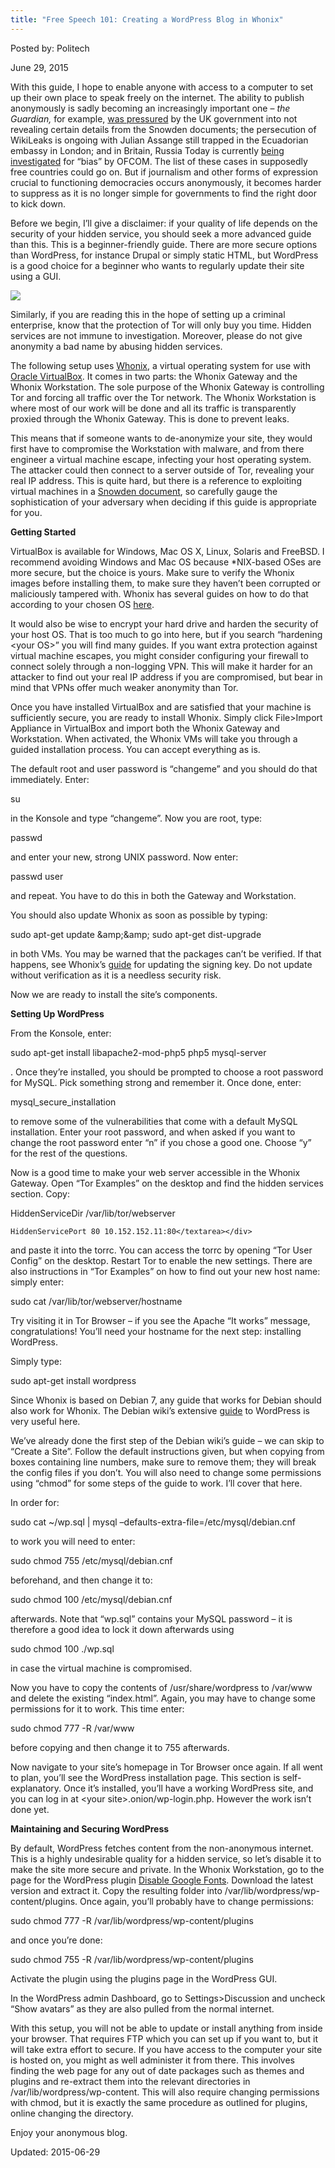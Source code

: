 ```yaml
---
title: "Free Speech 101: Creating a WordPress Blog in Whonix"
---
```


Posted by: Politech 

<span>June 29, 2015</span>
    

<p>With this guide, I hope to enable anyone with access to a computer to set up their own place to speak freely on the internet. The ability to publish anonymously is sadly becoming an increasingly important one – <em>the Guardian, </em>for example, <a href="http://www.theregister.co.uk/2014/06/03/revealed_beyond_top_secret_british_intelligence_middleeast_internet_spy_base">was pressured</a> by the UK government into not revealing certain details from the Snowden documents; the persecution of WikiLeaks is ongoing with Julian Assange still trapped in the Ecuadorian embassy in London; and in Britain, Russia Today is currently <a href="https://firstlook.org/theintercept/2015/03/02/uk-media-regulator-threatens-rt-bias-airing-anti-western-views/">being investigated</a> for “bias” by OFCOM. The list of these cases in supposedly free countries could go on. But if journalism and other forms of expression crucial to functioning democracies occurs anonymously, it becomes harder to suppress as it is no longer simple for governments to find the right door to kick down.</p>
<p>Before we begin, I&#8217;ll give a disclaimer: if your quality of life depends on the security of your hidden service, you should seek a more advanced guide than this. This is a beginner-friendly guide. There are more secure options than WordPress, for instance Drupal or simply static HTML, but WordPress is a good choice for a beginner who wants to regularly update their site using a GUI.</p>

<img src="https://gir.pub/deepdotweb/imgs/2015/03/wpscreen.jpeg">
<p>Similarly, if you are reading this in the hope of setting up a criminal enterprise, know that the protection of Tor will only buy you time. Hidden services are not immune to investigation. Moreover, please do not give anonymity a bad name by abusing hidden services.</p>
<p>The following setup uses <a href="https://www.whonix.org/">Whonix</a>, a virtual operating system for use with <a href="https://www.virtualbox.org/">Oracle VirtualBox</a>. It comes in two parts: the Whonix Gateway and the Whonix Workstation. The sole purpose of the Whonix Gateway is controlling Tor and forcing all traffic over the Tor network. The Whonix Workstation is where most of our work will be done and all its traffic is transparently proxied through the Whonix Gateway. This is done to prevent leaks.</p>
<p>This means that if someone wants to de-anonymize your site, they would first have to compromise the Workstation with malware, and from there engineer a virtual machine escape, infecting your host operating system. The attacker could then connect to a server outside of Tor, revealing your real IP address. This is quite hard, but there is a reference to exploiting virtual machines in a <a href="http://ac4jrkjk4ialqkoh.onion/wp-content/uploads/2015/01/media-35686.pdf">Snowden document</a>, so carefully gauge the sophistication of your adversary when deciding if this guide is appropriate for you.</p>
<p><strong>Getting Started</strong></p>
<p>VirtualBox is available for Windows, Mac OS X, Linux, Solaris and FreeBSD. I recommend avoiding Windows and Mac OS because *NIX-based OSes are more secure, but the choice is yours. Make sure to verify the Whonix images before installing them, to make sure they haven&#8217;t been corrupted or maliciously tampered with. Whonix has several guides on how to do that according to your chosen OS <a href="https://www.whonix.org/wiki/Download#Verify_the_Whonix_images">here</a>.</p>
<p>It would also be wise to encrypt your hard drive and harden the security of your host OS. That is too much to go into here, but if you search “hardening &lt;your OS&gt;” you will find many guides. If you want extra protection against virtual machine escapes, you might consider configuring your firewall to connect solely through a non-logging VPN. This will make it harder for an attacker to find out your real IP address if you are compromised, but bear in mind that VPNs offer much weaker anonymity than Tor.</p>
<p>Once you have installed VirtualBox and are satisfied that your machine is sufficiently secure, you are ready to install Whonix. Simply click File&gt;Import Appliance in VirtualBox and import both the Whonix Gateway and Workstation. When activated, the Whonix VMs will take you through a guided installation process. You can accept everything as is.</p>
<p>The default root and user password is “changeme” and you should do that immediately. Enter:</p>
su</textarea></div>

<p>
    in the Konsole and type “changeme”. Now you are root, type:</p>
passwd</textarea></div>

<p>
    and enter your new, strong UNIX password. Now enter:</p>
passwd user</textarea></div>

<p>
    and repeat. You have to do this in both the Gateway and Workstation.</p>
<p>You should also update Whonix as soon as possible by typing:</p>
sudo apt-get update &amp;amp;&amp;amp; sudo apt-get dist-upgrade</textarea></div>

<p>
    in both VMs. You may be warned that the packages can&#8217;t be verified. If that happens, see Whonix&#8217;s <a href="https://www.whonix.org/wiki/Download#KEYEXPIRED_Error">guide</a> for updating the signing key. Do not update without verification as it is a needless security risk.</p>
<p>Now we are ready to install the site&#8217;s components.</p>
<p><strong>Setting Up WordPress</strong></p>
<p>From the Konsole, enter:</p>
sudo apt-get install libapache2-mod-php5 php5 mysql-server</textarea></div>

<p>
    . Once they&#8217;re installed, you should be prompted to choose a root password for MySQL. Pick something strong and remember it. Once done, enter:</p>
mysql_secure_installation</textarea></div>

<p>
    to remove some of the vulnerabilities that come with a default MySQL installation. Enter your root password, and when asked if you want to change the root password enter “n” if you chose a good one. Choose “y” for the rest of the questions.</p>
<p>Now is a good time to make your web server accessible in the Whonix Gateway. Open “Tor Examples” on the desktop and find the hidden services section. Copy:</p>
HiddenServiceDir /var/lib/tor/webserver
    
    HiddenServicePort 80 10.152.152.11:80</textarea></div>

<p>
    and paste it into the torrc. You can access the torrc by opening “Tor User Config” on the desktop. Restart Tor to enable the new settings. There are also instructions in “Tor Examples” on how to find out your new host name: simply enter:</p>
sudo cat /var/lib/tor/webserver/hostname</textarea></div>

<p>
    Try visiting it in Tor Browser – if you see the Apache “It works” message, congratulations! You&#8217;ll need your hostname for the next step: installing WordPress.</p>
<p>Simply type:</p>
sudo apt-get install wordpress</textarea></div>

<p>
    Since Whonix is based on Debian 7, any guide that works for Debian should also work for Whonix. The Debian wiki&#8217;s extensive <a href="https://wiki.debian.org/WordPress">guide</a> to WordPress is very useful here.</p>
<p>We&#8217;ve already done the first step of the Debian wiki&#8217;s guide – we can skip to “Create a Site”. Follow the default instructions given, but when copying from boxes containing line numbers, make sure to remove them; they will break the config files if you don&#8217;t. You will also need to change some permissions using “chmod” for some steps of the guide to work. I&#8217;ll cover that here.</p>
<p>In order for:</p>
sudo cat ~/wp.sql | mysql –defaults-extra-file=/etc/mysql/debian.cnf</textarea></div>

<p>
    to work you will need to enter:</p>
sudo chmod 755 /etc/mysql/debian.cnf</textarea></div>

<p>
    beforehand, and then change it to:</p>
sudo chmod 100 /etc/mysql/debian.cnf</textarea></div>

<p>
    afterwards. Note that “wp.sql” contains your MySQL password – it is therefore a good idea to lock it down afterwards using</p>
sudo chmod 100 ./wp.sql</textarea></div>

<p>
    in case the virtual machine is compromised.</p>
<p>Now you have to copy the contents of /usr/share/wordpress to /var/www and delete the existing “index.html”. Again, you may have to change some permissions for it to work. This time enter:</p>
sudo chmod 777 -R /var/www</textarea></div>

<p>
    before copying and then change it to 755 afterwards.</p>
<p>Now navigate to your site&#8217;s homepage in Tor Browser once again. If all went to plan, you&#8217;ll see the WordPress installation page. This section is self-explanatory. Once it&#8217;s installed, you&#8217;ll have a working WordPress site, and you can log in at &lt;your site&gt;.onion/wp-login.php. However the work isn&#8217;t done yet.</p>
<p><strong>Maintaining and Securing WordPress</strong></p>
<p>By default, WordPress fetches content from the non-anonymous internet. This is a highly undesirable quality for a hidden service, so let&#8217;s disable it to make the site more secure and private. In the Whonix Workstation, go to the page for the WordPress plugin <a href="https://wordpress.org/plugins/disable-google-fonts/">Disable Google Fonts</a>. Download the latest version and extract it. Copy the resulting folder into /var/lib/wordpress/wp-content/plugins. Once again, you&#8217;ll probably have to change permissions:</p>
sudo chmod 777 -R /var/lib/wordpress/wp-content/plugins</textarea></div>

<p>
    and once you&#8217;re done:</p>
sudo chmod 755 -R /var/lib/wordpress/wp-content/plugins</textarea></div>

<p>
    Activate the plugin using the plugins page in the WordPress GUI.</p>
<p>In the WordPress admin Dashboard, go to Settings&gt;Discussion and uncheck “Show avatars” as they are also pulled from the normal internet.</p>
<p>With this setup, you will not be able to update or install anything from inside your browser. That requires FTP which you can set up if you want to, but it will take extra effort to secure. If you have access to the computer your site is hosted on, you might as well administer it from there. This involves finding the web page for any out of date packages such as themes and plugins and re-extract them into the relevant directories in /var/lib/wordpress/wp-content. This will also require changing permissions with chmod, but it is exactly the same procedure as outlined for plugins, online changing the directory.</p>
<p>Enjoy your anonymous blog.</p>

Updated: 2015-06-29

